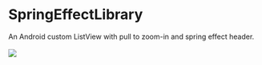 # SpringEffectLibrary
An Android custom ListView with pull to zoom-in and spring effect header.<br>
<br>
![](https://github.com/SGagan/SpringEffectLibrary/raw/master/extras/gifeditor_20190113_215408.gif)

